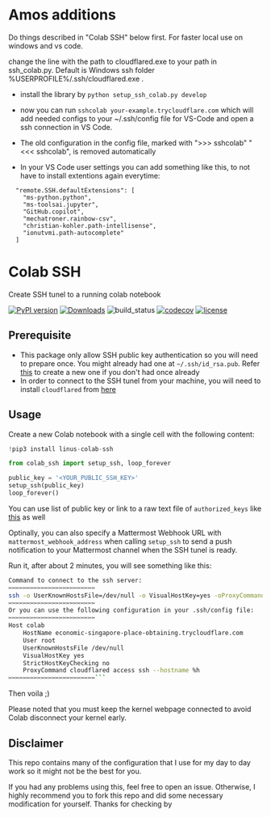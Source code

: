 # Amos additions

Do things described in "Colab SSH" below first.
For faster local use on windows and vs code.

change the line with the path to cloudflared.exe to your path in ssh_colab.py. Default is Windows ssh folder %USERPROFILE%/.ssh/cloudflared.exe .
- install the library by ```python setup_ssh_colab.py develop```
- now you can run ```sshcolab your-example.trycloudflare.com```
which will add needed configs to your ~/.ssh/config file for VS-Code and open a ssh connection in VS Code. 
- The old configuration in the config file, marked with  ">>> sshcolab" "<<< sshcolab", is removed automatically

- In your VS Code user settings you can add something like this, to not have to install extentions again everytime:

```
  "remote.SSH.defaultExtensions": [
    "ms-python.python",
    "ms-toolsai.jupyter",
    "GitHub.copilot",
    "mechatroner.rainbow-csv",
    "christian-kohler.path-intellisense",
    "ionutvmi.path-autocomplete"
  ]
```

# Colab SSH

Create SSH tunel to a running colab notebook

[![PyPI version](https://badge.fury.io/py/linus-colab-ssh.svg)](https://badge.fury.io/py/linus-colab-ssh)
[![Downloads](https://pepy.tech/badge/linus-colab-ssh)](https://pepy.tech/project/linus-colab-ssh)
![build_status](https://github.com/lamhoangtung/colab_ssh/workflows/Colab%20SSH/badge.svg)
[![codecov](https://codecov.io/gh/lamhoangtung/colab_ssh/branch/master/graph/badge.svg)](https://codecov.io/gh/Techainer/mlchain-python)
[![license](https://img.shields.io/badge/License-MIT-blue.svg)](https://github.com/lamhoangtung/colab_ssh/blob/master/LICENSE)

## Prerequisite
- This package only allow SSH public key authentication so you will need to prepare once. You might already had one at `~/.ssh/id_rsa.pub`. Refer [this](https://www.digitalocean.com/community/tutorials/how-to-configure-ssh-key-based-authentication-on-a-linux-server) to create a new one if you don't had once already
- In order to connect to the SSH tunel from your machine, you will need to install `cloudflared` from [here](https://developers.cloudflare.com/argo-tunnel/downloads)


## Usage

Create a new Colab notebook with a single cell with the following content:
```python
!pip3 install linus-colab-ssh

from colab_ssh import setup_ssh, loop_forever

public_key = '<YOUR_PUBLIC_SSH_KEY>'
setup_ssh(public_key)
loop_forever()
```

You can use list of public key or link to a raw text file of `authorized_keys` like [this](https://gist.githubusercontent.com/lamhoangtung/4fca574da11ef45869bdfea8062417b5/raw/320893c60a5a150f61481899201664761136fae7/authorized_keys) as well

Optinally, you can also specify a Mattermost Webhook URL with `mattermost_webhook_address` when calling `setup_ssh` to send a push notification to your Mattermost channel when the SSH tunel is ready.

Run it, after about 2 minutes, you will see something like this:

```bash
Command to connect to the ssh server:
✂️✂️✂️✂️✂️✂️✂️✂️✂️✂️✂️✂️✂️✂️✂️✂️✂️✂️✂️✂️✂️✂️✂️✂️
ssh -o UserKnownHostsFile=/dev/null -o VisualHostKey=yes -oProxyCommand="cloudflared access ssh --hostname %h" root@economic-singapore-place-obtaining.trycloudflare.com
✂️✂️✂️✂️✂️✂️✂️✂️✂️✂️✂️✂️✂️✂️✂️✂️✂️✂️✂️✂️✂️✂️✂️✂️
Or you can use the following configuration in your .ssh/config file:
✂️✂️✂️✂️✂️✂️✂️✂️✂️✂️✂️✂️✂️✂️✂️✂️✂️✂️✂️✂️✂️✂️✂️✂️
Host colab
	HostName economic-singapore-place-obtaining.trycloudflare.com
	User root
	UserKnownHostsFile /dev/null
	VisualHostKey yes
	StrictHostKeyChecking no
	ProxyCommand cloudflared access ssh --hostname %h
✂️✂️✂️✂️✂️✂️✂️✂️✂️✂️✂️✂️✂️✂️✂️✂️✂️✂️✂️✂️✂️✂️✂️✂️```
```

Then voila ;)

Please noted that you must keep the kernel webpage connected to avoid Colab disconnect your kernel early.

## Disclaimer

This repo contains many of the configuration that I use for my day to day work so it might not be the best for you.

If you had any problems using this, feel free to open an issue. Otherwise, I highly recommend you to fork this repo and did some necessary modification for yourself. Thanks for checking by
